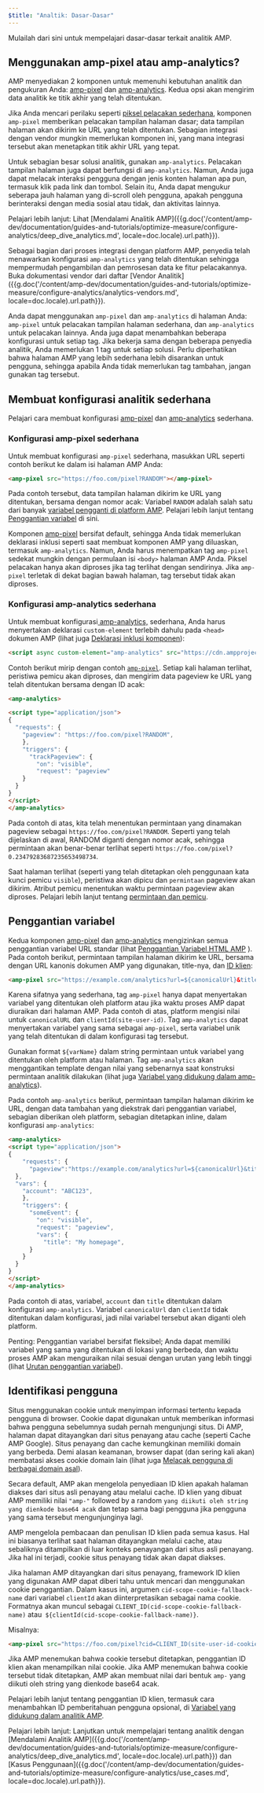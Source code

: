 ```yaml
---
$title: "Analtik: Dasar-Dasar"
---
```


Mulailah dari sini untuk mempelajari dasar-dasar terkait analitik AMP.

## Menggunakan amp-pixel atau amp-analytics?

AMP menyediakan 2 komponen untuk memenuhi kebutuhan analitik dan pengukuran Anda: [amp-pixel](/id/docs/reference/components/amp-pixel.html)
dan [amp-analytics](/id/docs/reference/components/amp-analytics.html). Kedua opsi akan mengirim data analitik ke titik akhir yang telah ditentukan.

Jika Anda mencari perilaku seperti [piksel pelacakan sederhana](https://en.wikipedia.org/wiki/Web_beacon#Implementation), komponen `amp-pixel` memberikan pelacakan tampilan halaman dasar; data tampilan halaman akan dikirim ke URL yang telah ditentukan. Sebagian integrasi dengan vendor mungkin memerlukan komponen ini, yang mana integrasi tersebut akan menetapkan titik akhir URL yang tepat.

Untuk sebagian besar solusi analitik, gunakan `amp-analytics`. Pelacakan tampilan halaman juga dapat berfungsi di `amp-analytics`. Namun, Anda juga dapat melacak interaksi pengguna dengan jenis konten halaman apa pun, termasuk klik pada link dan tombol. Selain itu, Anda dapat mengukur seberapa jauh halaman yang di-scroll oleh pengguna, apakah pengguna berinteraksi dengan media sosial atau tidak, dan aktivitas lainnya.

Pelajari lebih lanjut: Lihat [Mendalami Analitik AMP]({{g.doc('/content/amp-dev/documentation/guides-and-tutorials/optimize-measure/configure-analytics/deep_dive_analytics.md', locale=doc.locale).url.path}}).

Sebagai bagian dari proses integrasi dengan platform AMP, penyedia telah menawarkan konfigurasi `amp-analytics`
yang telah ditentukan sehingga mempermudah pengambilan dan pemrosesan data ke fitur pelacakannya. Buka dokumentasi vendor dari daftar [Vendor Analitik]({{g.doc('/content/amp-dev/documentation/guides-and-tutorials/optimize-measure/configure-analytics/analytics-vendors.md', locale=doc.locale).url.path}}).

Anda dapat menggunakan `amp-pixel` dan `amp-analytics`
di halaman Anda: `amp-pixel` untuk pelacakan tampilan halaman sederhana, dan `amp-analytics` untuk pelacakan lainnya. Anda juga dapat menambahkan beberapa konfigurasi untuk setiap tag. Jika bekerja sama dengan beberapa penyedia analitik, Anda memerlukan 1 tag untuk setiap solusi. Perlu diperhatikan bahwa halaman AMP yang lebih sederhana lebih disarankan untuk pengguna, sehingga apabila Anda tidak memerlukan tag tambahan, jangan gunakan tag tersebut.

## Membuat konfigurasi analitik sederhana

Pelajari cara membuat konfigurasi [amp-pixel](/id/docs/reference/components/amp-pixel.html) dan [amp-analytics](/id/docs/reference/components/amp-analytics.html) sederhana.

### Konfigurasi amp-pixel sederhana

Untuk membuat konfigurasi `amp-pixel` sederhana, masukkan URL seperti contoh berikut ke dalam isi halaman AMP Anda:

```html
<amp-pixel src="https://foo.com/pixel?RANDOM"></amp-pixel>
```

Pada contoh tersebut, data tampilan halaman dikirim ke URL yang ditentukan, bersama dengan nomor acak: Variabel `RANDOM`
adalah salah satu dari banyak [variabel pengganti di platform AMP](https://github.com/ampproject/amphtml/blob/master/spec/amp-var-substitutions.md). Pelajari lebih lanjut tentang [Penggantian variabel](/id/docs/analytics/analytics_basics.html#variable-substitution) di sini.

Komponen [amp-pixel](/id/docs/reference/components/amp-pixel.html) bersifat default, sehingga Anda tidak memerlukan deklarasi inklusi seperti saat membuat komponen AMP yang diluaskan, termasuk `amp-analytics`. Namun, Anda harus menempatkan tag `amp-pixel` sedekat mungkin dengan permulaan isi `<body>` halaman AMP Anda. Piksel pelacakan hanya akan diproses jika tag terlihat dengan sendirinya. Jika `amp-pixel` terletak di dekat bagian bawah halaman, tag tersebut tidak akan diproses.

### Konfigurasi amp-analytics sederhana

Untuk membuat konfigurasi[ amp-analytics,](/id/docs/reference/components/amp-analytics.html)  sederhana, Anda harus menyertakan deklarasi `custom-element` terlebih dahulu pada `<head>` dokumen AMP (lihat juga [Deklarasi inklusi komponen](/id/docs/reference/components.html)):

```html
<script async custom-element="amp-analytics" src="https://cdn.ampproject.org/v0/amp-analytics-0.1.js"></script>
```

Contoh berikut mirip dengan contoh [`amp-pixel`](/id/docs/analytics/analytics_basics.html#simple-amp-pixel-configuration). Setiap kali halaman terlihat, peristiwa pemicu akan diproses, dan mengirim data pageview ke URL yang telah ditentukan bersama dengan ID acak:

```html
<amp-analytics>

<script type="application/json">
{
  "requests": {
    "pageview": "https://foo.com/pixel?RANDOM",
    },
    "triggers": {
      "trackPageview": {
        "on": "visible",
        "request": "pageview"
    }
  }
}
</script>
</amp-analytics>
```

Pada contoh di atas, kita telah menentukan permintaan yang dinamakan pageview sebagai `https://foo.com/pixel?RANDOM`. Seperti yang telah dijelaskan di awal, RANDOM diganti dengan nomor acak, sehingga permintaan akan benar-benar terlihat seperti `https://foo.com/pixel?0.23479283687235653498734`.

Saat halaman terlihat (seperti yang telah ditetapkan oleh penggunaan kata kunci pemicu `visible`), peristiwa akan dipicu dan `permintaan` pageview akan dikirim. Atribut pemicu menentukan waktu permintaan pageview akan diproses. Pelajari lebih lanjut tentang [permintaan dan pemicu](/id/docs/analytics/deep_dive_analytics.html#requests-triggers--transports).

## Penggantian variabel

Kedua komponen [amp-pixel](/id/docs/reference/components/amp-pixel.html)
dan [amp-analytics](/id/docs/reference/components/amp-analytics.html)
mengizinkan semua penggantian variabel URL standar (lihat [Penggantian Variabel HTML AMP](https://github.com/ampproject/amphtml/blob/master/spec/amp-var-substitutions.md)
). Pada contoh berikut, permintaan tampilan halaman dikirim ke URL, bersama dengan URL kanonis dokumen AMP yang digunakan, title-nya, dan [ID klien](/id/docs/analytics/analytics_basics.html#user-identification):

```html
<amp-pixel src="https://example.com/analytics?url=${canonicalUrl}&title=${title}&clientId=${clientId(site-user-id)}"></amp-pixel>
```

Karena sifatnya yang sederhana, tag `amp-pixel`
hanya dapat menyertakan variabel yang ditentukan oleh platform atau jika waktu proses AMP dapat diuraikan dari halaman AMP. Pada contoh di atas, platform mengisi nilai untuk `canonicalURL` dan `clientId(site-user-id)`. Tag `amp-analytics` dapat menyertakan variabel yang sama sebagai `amp-pixel`, serta variabel unik yang telah ditentukan di dalam konfigurasi tag tersebut.

Gunakan format `${varName}` dalam string permintaan untuk variabel yang ditentukan oleh platform atau halaman. Tag `amp-analytics`
akan menggantikan template dengan nilai yang sebenarnya saat konstruksi permintaan analitik dilakukan (lihat juga [Variabel yang didukung dalam amp-analytics](https://github.com/ampproject/amphtml/blob/master/extensions/amp-analytics/analytics-vars.md)).

Pada contoh `amp-analytics` berikut, permintaan tampilan halaman dikirim ke URL, dengan data tambahan yang diekstrak dari penggantian variabel, sebagian diberikan oleh platform, sebagian ditetapkan inline, dalam konfigurasi `amp-analytics`:

```html
<amp-analytics>
<script type="application/json">
{
    "requests": {
      "pageview":"https://example.com/analytics?url=${canonicalUrl}&title=${title}&acct=${account}&clientId=${clientId(site-user-id)}",
  },
  "vars": {
    "account": "ABC123",
    },
    "triggers": {
      "someEvent": {
        "on": "visible",
        "request": "pageview",
        "vars": {
          "title": "My homepage",
      }
    }
  }
}
</script>
</amp-analytics>
```

Pada contoh di atas, variabel, `account` dan `title` ditentukan dalam konfigurasi `amp-analytics`. Variabel `canonicalUrl` dan `clientId` tidak ditentukan dalam konfigurasi, jadi nilai variabel tersebut akan diganti oleh platform.

Penting: Penggantian variabel bersifat fleksibel; Anda dapat memiliki variabel yang sama yang ditentukan di lokasi yang berbeda, dan waktu proses AMP akan menguraikan nilai sesuai dengan urutan yang lebih tinggi (lihat [Urutan penggantian variabel](/id/docs/analytics/deep_dive_analytics.html#variable-substitution-ordering)).

## Identifikasi pengguna

Situs menggunakan cookie untuk menyimpan informasi tertentu kepada pengguna di browser. Cookie dapat digunakan untuk memberikan informasi bahwa pengguna sebelumnya sudah pernah mengunjungi situs. Di AMP, halaman dapat ditayangkan dari situs penayang atau cache (seperti Cache AMP Google). Situs penayang dan cache kemungkinan memiliki domain yang berbeda. Demi alasan keamanan, browser dapat (dan sering kali akan) membatasi akses cookie domain lain (lihat juga [Melacak pengguna di berbagai domain asal](https://github.com/ampproject/amphtml/blob/master/spec/amp-managing-user-state.md)).

Secara default, AMP akan mengelola penyediaan ID klien apakah halaman diakses dari situs asli penayang atau melalui cache. ID klien yang dibuat AMP memiliki nilai `"amp-"`
followed by a random `yang diikuti oleh string yang dienkode base64 acak` dan tetap sama bagi pengguna jika pengguna yang sama tersebut mengunjunginya lagi.

AMP mengelola pembacaan dan penulisan ID klien pada semua kasus. Hal ini biasanya terlihat saat halaman ditayangkan melalui cache, atau sebaliknya ditampilkan di luar konteks penayangan dari situs asli penayang. Jika hal ini terjadi, cookie situs penayang tidak akan dapat diakses.

Jika halaman AMP ditayangkan dari situs penayang, framework ID klien yang digunakan AMP dapat diberi tahu untuk mencari dan menggunakan cookie penggantian. Dalam kasus ini, argumen `cid-scope-cookie-fallback-name` dari variabel `clientId` akan diinterpretasikan sebagai nama cookie. Formatnya akan muncul sebagai `CLIENT_ID(cid-scope-cookie-fallback-name)`
atau` ${clientId(cid-scope-cookie-fallback-name)}`.

Misalnya:

```html
<amp-pixel src="https://foo.com/pixel?cid=CLIENT_ID(site-user-id-cookie-fallback-name)"></amp-pixel>
```

Jika AMP menemukan bahwa cookie tersebut ditetapkan, penggantian ID klien akan menampilkan nilai cookie. Jika AMP menemukan bahwa cookie tersebut tidak ditetapkan, AMP akan membuat nilai dari bentuk `amp-` yang diikuti oleh string yang dienkode base64 acak.

Pelajari lebih lanjut tentang penggantian ID klien, termasuk cara menambahkan ID pemberitahuan pengguna opsional, di [Variabel yang didukung dalam analitik AMP](https://github.com/ampproject/amphtml/blob/master/extensions/amp-analytics/analytics-vars.md).

Pelajari lebih lanjut: Lanjutkan untuk mempelajari tentang analitik dengan [Mendalami Analitik AMP]({{g.doc('/content/amp-dev/documentation/guides-and-tutorials/optimize-measure/configure-analytics/deep_dive_analytics.md', locale=doc.locale).url.path}}) dan [Kasus Penggunaan]({{g.doc('/content/amp-dev/documentation/guides-and-tutorials/optimize-measure/configure-analytics/use_cases.md', locale=doc.locale).url.path}}).


